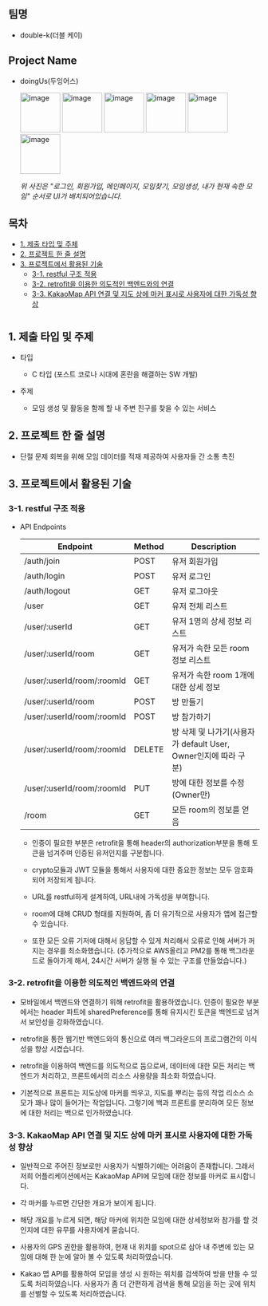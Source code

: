 
## 팀명

- double-k(더블 케이)

## Project Name
- doingUs(두잉어스)
  
  <img src="https://github.com/Team-Double-K/doing-us/assets/126179088/e5d539bc-bc35-47ee-a55e-3af7070d6ba7" alt="image" width="80px">
  <img src="https://github.com/Team-Double-K/doing-us/assets/126179088/9db52fd7-b3e3-4ee2-8770-d6da25074ef7" alt="image" width="80px">
  <img src="https://github.com/Team-Double-K/doing-us/assets/126179088/3249e4ae-a998-4965-ae90-0c840e6a8c22" alt="image" width="80px">
  <img src="https://github.com/Team-Double-K/doing-us/assets/126179088/4af9900b-8e9d-4c2a-b05a-d06a1b712262" alt="image" width="80px">
  <img src="https://github.com/Team-Double-K/doing-us/assets/126179088/f32d1516-9a1d-41fb-b6f9-e50a67e3040e" alt="image" width="80px">
  <img src="https://github.com/Team-Double-K/doing-us/assets/126179088/f83f9bff-26ce-4bbc-8454-e81e539b151a" alt="image" width="80px">

  *위 사진은 "로그인, 회원가입, 메인페이지, 모임찾기, 모임생성, 내가 현재 속한 모임" 순서로 UI가 배치되어있습니다.*

## 목차

- [1. 제출 타입 및 주체](#1-제출-타입-및-주제)
- [2. 프로젝트 한 줄 설명](#2-프로젝트-한-줄-설명)
- [3. 프로젝트에서 활용된 기술](#3-프로젝트에서-활용된-기술)
  - [3-1. restful 구조 적용](#3-1-restful-구조-적용)
  - [3-2. retrofit을 이용한 의도적인 백엔드와의 연결](#3-2-retrofit을-이용한-의도적인-백엔드와의-연결)
  - [3-3. KakaoMap API 연결 및 지도 상에 마커 표시로 사용자에 대한 가독성 향상](#3-3-kakaomap-api-연결-및-지도-상에-마커-표시로-사용자에-대한-가독성-향상)

#

## 1. 제출 타입 및 주제

- 타입

  - C 타입 (포스트 코로나 시대에 혼란을 해결하는 SW 개발)

- 주제
  - 모임 생성 및 활동을 함께 할 내 주변 친구를 찾을 수 있는 서비스

## 2. 프로젝트 한 줄 설명

- 단절 문제 회복을 위해 모임 데이터를 적재 제공하여 사용자들 간 소통 촉진

## 3. 프로젝트에서 활용된 기술

### 3-1. restful 구조 적용

- API Endpoints

  | Endpoint                   | Method | Description                                                     |
  | -------------------------- | ------ | --------------------------------------------------------------- |
  | /auth/join                 | POST   | 유저 회원가입                                                   |
  | /auth/login                | POST   | 유저 로그인                                                     |
  | /auth/logout               | GET    | 유저 로그아웃                                                   |
  | /user                      | GET    | 유저 전체 리스트                                                |
  | /user/:userId              | GET    | 유저 1명의 상세 정보 리스트                                     |
  | /user/:userId/room         | GET    | 유저가 속한 모든 room 정보 리스트                               |
  | /user/:userId/room/:roomId | GET    | 유저가 속한 room 1개에 대한 상세 정보                           |
  | /user/:userId/room         | POST   | 방 만들기                                                       |
  | /user/:userId/room/:roomId | POST   | 방 참가하기                                                     |
  | /user/:userId/room/:roomId | DELETE | 방 삭제 및 나가기(사용자가 default User, Owner인지에 따라 구분) |
  | /user/:userId/room/:roomId | PUT    | 방에 대한 정보를 수정(Owner만)                                  |
  | /room                      | GET    | 모든 room의 정보를 얻음                                         |

  - 인증이 필요한 부분은 retrofit을 통해 header의 authorization부분을 통해 토큰을 넘겨주며 인증된 유저인지를 구분합니다.
  - crypto모듈과 JWT 모듈을 통해서 사용자에 대한 중요한 정보는 모두 암호화되어 저장되게 됩니다.

  - URL를 restful하게 설계하여, URL내에 가독성을 부여합니다.

  - room에 대해 CRUD 형태를 지원하여, 좀 더 유기적으로 사용자가 앱에 접근할 수 있습니다.

  - 또한 모든 오류 기저에 대해서 응답할 수 있게 처리해서 오류로 인해 서버가 꺼지는 경우를 최소화했습니다. (추가적으로 AWS올리고 PM2를 통해 백그라운드로 돌아가게 해서, 24시간 서버가 실행 될 수 있는 구조를 만들었습니다.)

### 3-2. retrofit을 이용한 의도적인 백엔드와의 연결

- 모바일에서 백엔드와 연결하기 위해 retrofit을 활용하였습니다. 인증이 필요한 부분에서는 header 파트에 sharedPreference를 통해 유지시킨 토큰을 백엔드로 넘겨서 보안성을 강화하였습니다.

- retrofit을 통한 웹기반 백엔드와의 통신으로 여러 백그라운드의 프로그램간의 이식성을 향상 시켰습니다.

- retrofit을 이용하여 백엔드를 의도적으로 둠으로써, 데이터에 대한 모든 처리는 백엔드가 처리하고, 프론트에서의 리소스 사용량을 최소화 하였습니다.

- 기본적으로 프론트는 지도상에 마커를 띄우고, 지도를 뿌리는 등의 작업 리소스 소모가 꽤나 많이 들어가는 작업입니다. 그렇기에 백과 프론트를 분리하여 모든 정보에 대한 처리는 백으로 인가하였습니다.

### 3-3. KakaoMap API 연결 및 지도 상에 마커 표시로 사용자에 대한 가독성 향상

- 일반적으로 주어진 정보로만 사용자가 식별하기에는 어려움이 존재합니다. 그래서 저희 어플리케이션에서는 KakaoMap API에 모임에 대한 정보를 마커로 표시합니다.

- 각 마커를 누르면 간단한 개요가 보이게 됩니다.

- 해당 개요를 누르게 되면, 해당 마커에 위치한 모임에 대한 상세정보와 참가를 할 것인지에 대한 유무를 사용자에게 묻숩니다.

- 사용자의 GPS 권한을 활용하여, 현재 내 위치를 spot으로 삼아 내 주변에 있는 모임에 대해 한 눈에 알아 볼 수 있도록 처리하였습니다.

- Kakao 맵 API를 활용하여 모임을 생성 시 원하는 위치를 검색하여 방을 만들 수 있도록 처리하였습니다. 사용자가 좀 더 간편하게 검색을 통해 모임을 하는 곳에 위치를 선별할 수 있도록 처리하였습니다.
